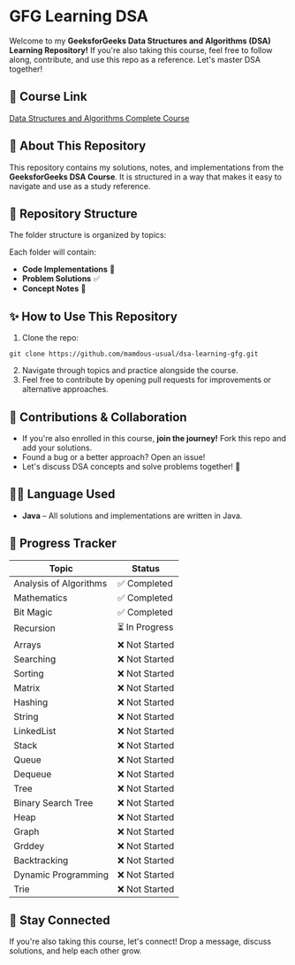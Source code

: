 # GFG Learning DSA 

Welcome to my **GeeksforGeeks Data Structures and Algorithms (DSA) Learning Repository!** If you're also taking this course, feel free to follow along, contribute, and use this repo as a reference. Let's master DSA together!

## 📌 Course Link  
[Data Structures and Algorithms Complete Course](https://www.udemy.com/course/data-structures-and-algorithms-complete-course-cpp-java/) 

## 📖 About This Repository  
This repository contains my solutions, notes, and implementations from the **GeeksforGeeks DSA Course**. It is structured in a way that makes it easy to navigate and use as a study reference.

## 📂 Repository Structure  
The folder structure is organized by topics:  

Each folder will contain:  
- **Code Implementations** 📝  
- **Problem Solutions** ✅  
- **Concept Notes** 📄  

## ✨ How to Use This Repository  
1. Clone the repo:  
```
git clone https://github.com/mamdous-usual/dsa-learning-gfg.git
```
2. Navigate through topics and practice alongside the course.  
3. Feel free to contribute by opening pull requests for improvements or alternative approaches.  

## 🤝 Contributions & Collaboration  
- If you're also enrolled in this course, **join the journey!** Fork this repo and add your solutions.  
- Found a bug or a better approach? Open an issue!  
- Let's discuss DSA concepts and solve problems together! 💬  

## 🧑‍💻 Language Used
- **Java** – All solutions and implementations are written in Java.

## 📅 Progress Tracker  
| Topic             | Status |
|------------------|--------|
| Analysis of Algorithms | ✅ Completed  |
| Mathematics      | ✅ Completed  |
| Bit Magic        | ✅ Completed  |
| Recursion        | ⏳ In Progress|
| Arrays           | ❌ Not Started |
| Searching        | ❌ Not Started |
| Sorting          | ❌ Not Started |
| Matrix           | ❌ Not Started |
| Hashing          | ❌ Not Started |
| String           | ❌ Not Started |
| LinkedList       | ❌ Not Started |
| Stack            | ❌ Not Started |
| Queue            | ❌ Not Started |
| Dequeue          | ❌ Not Started |
| Tree             | ❌ Not Started |
| Binary Search Tree | ❌ Not Started |
| Heap             | ❌ Not Started |
| Graph            | ❌ Not Started |
| Grddey           | ❌ Not Started |
| Backtracking     | ❌ Not Started |
| Dynamic Programming | ❌ Not Started |
| Trie             | ❌ Not Started |
 

## 📢 Stay Connected  
If you're also taking this course, let's connect! Drop a message, discuss solutions, and help each other grow. 

